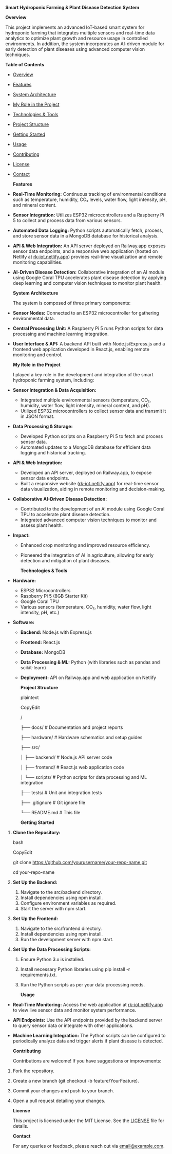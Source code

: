 ﻿**Smart Hydroponic Farming & Plant Disease Detection System**

**Overview**

This project implements an advanced IoT-based smart system for hydroponic farming that integrates multiple sensors and real-time data analytics to optimize plant growth and resource usage in controlled environments. In addition, the system incorporates an AI-driven module for early detection of plant diseases using advanced computer vision techniques.

**Table of Contents**

- [Overview](#overview)
- [Features](#features)
- [System Architecture](#system-architecture)
- [My Role in the Project](#my-role-in-the-project)
- [Technologies & Tools](#technologies--tools)
- [Project Structure](#project-structure)
- [Getting Started](#getting-started)
- [Usage](#usage)
- [Contributing](#contributing)
- [License](#license)
- [Contact](#contact)

  **Features**

- **Real-Time Monitoring:**
  Continuous tracking of environmental conditions such as temperature, humidity, CO₂ levels, water flow, light intensity, pH, and mineral content.
- **Sensor Integration:**
  Utilizes ESP32 microcontrollers and a Raspberry Pi 5 to collect and process data from various sensors.
- **Automated Data Logging:**
  Python scripts automatically fetch, process, and store sensor data in a MongoDB database for historical analysis.
- **API & Web Integration:**
  An API server deployed on Railway.app exposes sensor data endpoints, and a responsive web application (hosted on Netlify at [rk-iot.netlify.app](https://rk-iot.netlify.app)) provides real-time visualization and remote monitoring capabilities.
- **AI-Driven Disease Detection:**
  Collaborative integration of an AI module using Google Coral TPU accelerates plant disease detection by applying deep learning and computer vision techniques to monitor plant health.

  **System Architecture**

  The system is composed of three primary components:

- **Sensor Nodes:**
  Connected to an ESP32 microcontroller for gathering environmental data.
- **Central Processing Unit:**
  A Raspberry Pi 5 runs Python scripts for data processing and machine learning integration.
- **User Interface & API:**
  A backend API built with Node.js/Express.js and a frontend web application developed in React.js, enabling remote monitoring and control.

  **My Role in the Project**

  I played a key role in the development and integration of the smart hydroponic farming system, including:

- **Sensor Integration & Data Acquisition:**
  - Integrated multiple environmental sensors (temperature, CO₂, humidity, water flow, light intensity, mineral content, and pH).
  - Utilized ESP32 microcontrollers to collect sensor data and transmit it in JSON format.
- **Data Processing & Storage:**
  - Developed Python scripts on a Raspberry Pi 5 to fetch and process sensor data.
  - Automated updates to a MongoDB database for efficient data logging and historical tracking.
- **API & Web Integration:**
  - Developed an API server, deployed on Railway.app, to expose sensor data endpoints.
  - Built a responsive website ([rk-iot.netlify.app](https://rk-iot.netlify.app)) for real-time sensor data visualization, aiding in remote monitoring and decision-making.
- **Collaborative AI-Driven Disease Detection:**
  - Contributed to the development of an AI module using Google Coral TPU to accelerate plant disease detection.
  - Integrated advanced computer vision techniques to monitor and assess plant health.
- **Impact:**
  - Enhanced crop monitoring and improved resource efficiency.
  - Pioneered the integration of AI in agriculture, allowing for early detection and mitigation of plant diseases.

    **Technologies & Tools**

- **Hardware:**
  - ESP32 Microcontrollers
  - Raspberry Pi 5 (8GB Starter Kit)
  - Google Coral TPU
  - Various sensors (temperature, CO₂, humidity, water flow, light intensity, pH, etc.)
- **Software:**
  - **Backend:** Node.js with Express.js
  - **Frontend:** React.js
  - **Database:** MongoDB
  - **Data Processing & ML:** Python (with libraries such as pandas and scikit-learn)
  - **Deployment:** API on Railway.app and web application on Netlify

    **Project Structure**

    plaintext

    CopyEdit

    /

    ├── docs/                # Documentation and project reports

    ├── hardware/            # Hardware schematics and setup guides

    ├── src/

    │   ├── backend/         # Node.js API server code

    │   ├── frontend/        # React.js web application code

    │   └── scripts/         # Python scripts for data processing and ML integration

    ├── tests/               # Unit and integration tests

    ├── .gitignore           # Git ignore file

    └── README.md            # This file

    **Getting Started**

1. **Clone the Repository:**

   bash

   CopyEdit

   git clone https://github.com/yourusername/your-repo-name.git

   cd your-repo-name

1. **Set Up the Backend:**
   1. Navigate to the src/backend directory.
   1. Install dependencies using npm install.
   1. Configure environment variables as required.
   1. Start the server with npm start.
1. **Set Up the Frontend:**
   1. Navigate to the src/frontend directory.
   1. Install dependencies using npm install.
   1. Run the development server with npm start.
1. **Set Up the Data Processing Scripts:**
   1. Ensure Python 3.x is installed.
   1. Install necessary Python libraries using pip install -r requirements.txt.
   1. Run the Python scripts as per your data processing needs.

      **Usage**

- **Real-Time Monitoring:**
  Access the web application at [rk-iot.netlify.app](https://rk-iot.netlify.app) to view live sensor data and monitor system performance.
- **API Endpoints:**
  Use the API endpoints provided by the backend server to query sensor data or integrate with other applications.
- **Machine Learning Integration:**
  The Python scripts can be configured to periodically analyze data and trigger alerts if plant disease is detected.

  **Contributing**

  Contributions are welcome! If you have suggestions or improvements:

1. Fork the repository.
1. Create a new branch (git checkout -b feature/YourFeature).
1. Commit your changes and push to your branch.
1. Open a pull request detailing your changes.

   **License**

   This project is licensed under the MIT License. See the [LICENSE](LICENSE) file for details.

   **Contact**

   For any queries or feedback, please reach out via email@example.com.

